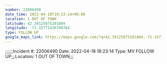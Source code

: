 ```yaml
---
number: 22006490
date_time: 2022-04-18T18:23:14+00:00
location: 1 OUT OF TOWN
latitude: 42.39125875201804
longitude: -71.15771426708764
type: FOLLOW UP
google_maps_link: https://maps.google.com/?q=42.39125875201804,-71.15771426708764
---
```


;;;;;;Incident #: 22006490  Date: 2022-04-18 18:23:14   Type: MV FOLLOW UP;;;Location: 1 OUT OF TOWN;;;
